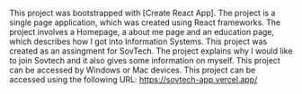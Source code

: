 This project was bootstrapped with [Create React App].
The project is a single page application, which was created using React frameworks.
The project involves a Homepage, a about me page and an education page, which describes how I got into Information Systems.
This project was created as an assingment for SovTech.
The project explains why I would like to join Sovtech and it also gives some information on myself.
This project can be accessed by Windows or Mac devices.
This project can be accessed using the following URL: https://sovtech-app.vercel.app/
